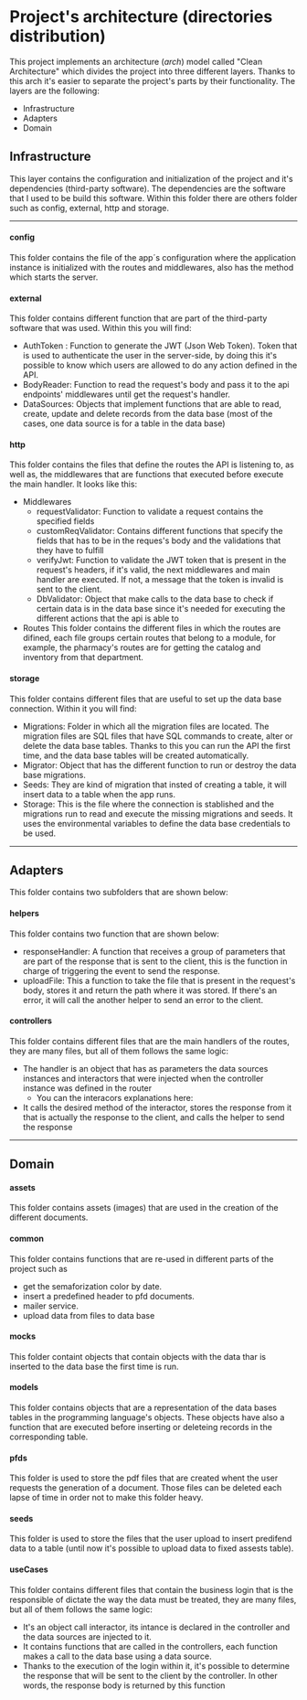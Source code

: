 # Project's architecture (directories distribution)

This project implements an architecture (*arch*) model called "Clean Architecture" which divides the project into three different layers. Thanks to this arch it's easier
to separate the project's parts by their functionality. The layers are the following:
- Infrastructure
- Adapters
- Domain


## Infrastructure

This layer contains the configuration and initialization of the project and it's dependencies (third-party software). The dependencies are the software that I used to be build this software.
Within this folder there are others folder such as config, external, http and storage.

---------------------------
#### config
This folder contains the file of the app´s configuration where the application instance is initialized with the routes and middlewares, also has the method which starts the server.

#### external
This folder contains different function that are part of the third-party software that was used. Within this you will find:
- AuthToken : Function to generate the JWT (Json Web Token). Token that is used to authenticate the user in the server-side, by doing this it's possible to know which users are allowed to do any action defined in the API.
- BodyReader: Function to read the request's body and pass it to the api endpoints' middlewares until get the request's handler.
- DataSources: Objects that implement functions that are able to read, create, update and delete records from the data base (most of the cases, one data source is for a table in the data base)


#### http
This folder contains the files that define the routes the API is listening to, as well as,  the middlewares that are functions that executed before execute the main handler. It looks like this:
- Middlewares
  - requestValidator: Function to validate a request contains the specified fields
  - customReqValidator: Contains different functions that specify the fields that has to be in the reques's body and the validations that they have to fulfill
  - verifyJwt: Function to validate the JWT token that is present in the request's headers, if it's valid, the next middlewares and main handler are executed. If not, a message that the token is invalid is sent to the client.
  - DbValidator: Object that make calls to the data base to check if certain data is in the data base since it's needed for executing the different actions that the api is able to
- Routes
  This folder contains the different files in which the routes are difined, each file groups certain routes that belong to a module, for example, the pharmacy's routes are for getting the catalog and inventory from that department.
  
 #### storage
 This folder contains different files that are useful to set up the data base connection. Within it you will find:
 - Migrations: Folder in which all the migration files are located. The migration files are SQL files that have SQL commands to create, alter or delete the data base tables. Thanks to this you can run the API the first time, and the data base tables will be created automatically.
 - Migrator: Object that has the different function to run or destroy the data base migrations.
 - Seeds: They are kind of migration that insted of creating a table, it will insert data to a table when the app runs.
 - Storage: This is the file where the connection is stablished and the migrations run to read and execute the missing migrations and seeds. It uses the environmental variables to define the data base credentials to be used.

------------------------------

## Adapters
This folder contains two subfolders that are shown below:

#### helpers
This folder contains two function that are shown below:
- responseHandler: A function that receives a group of parameters that are part of the response that is sent to the client, this is the function in charge of triggering the event to send the response.
- uploadFile: This a function to take the file that is present in the request's body, stores it and return the path where it was stored. If there's an error, it will call the another helper to send an error to the client.

#### controllers
This folder contains different files that are the main handlers of the routes, they are many files, but all of them follows the same logic:
- The handler is an object that has as parameters the data sources instances and interactors that were injected when the controller instance was defined in the router
  - You can the interacors explanations here:
- It calls the desired method of the interactor, stores the response from it that is actually the response to the client, and calls the helper to send the response

--------------------------------

## Domain

#### assets
This folder contains assets (images) that are used in the creation of the different documents.

#### common
This folder contains functions that are re-used in different parts of the project such as 
- get the semaforization color by date.
- insert a predefined header to pfd documents.
- mailer service.
- upload data from files to data base

#### mocks
This folder containt objects that contain objects with the data thar is inserted to the data base the first time is run.

#### models
This folder contains objects that are a representation of the data bases tables in the programming language's objects. These objects have also a function that are executed before inserting or deleteing records in the corresponding table.

#### pfds
This folder is used to store the pdf files that are created whent the user requests the generation of a document. Those files can be deleted each lapse of time in order not to make this folder heavy.

#### seeds
This folder is used to store the files that the user upload to insert predifend data to a table (until now it's possible to upload data to fixed assests table).

#### useCases
This folder contains different files that contain the business login that is the responsible of dictate the way the data must be treated, they are many files, but all of them follows the same logic:
- It's an object call interactor, its intance is declared in the controller and the data sources are injected to it.
- It contains functions that are called in the controllers, each function makes a call to the data base using a data source.
- Thanks to the execution of the login within it, it's possible to determine the response that will be sent to the client by the controller. In other words, the response body is returned by this function
